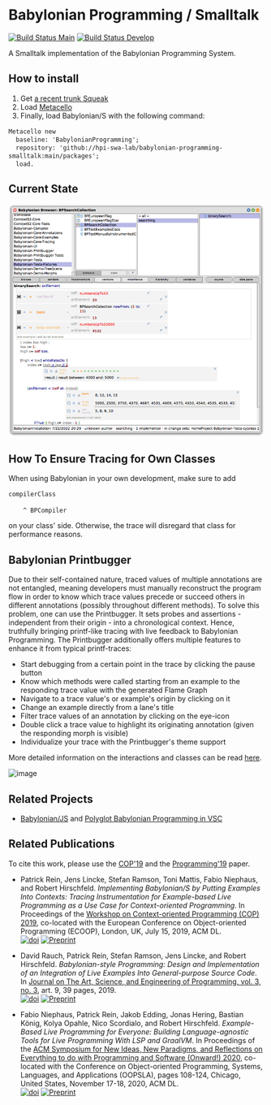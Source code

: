 # Babylonian Programming / Smalltalk
[![Build Status Main](https://img.shields.io/github/actions/workflow/status/hpi-swa-lab/babylonian-programming-smalltalk/main.yml?logo=github&label=main&branch=main)](https://github.com/hpi-swa-lab/babylonian-programming-smalltalk/actions/workflows/main.yml) 
[![Build Status Develop](https://img.shields.io/github/actions/workflow/status/hpi-swa-lab/babylonian-programming-smalltalk/main.yml?logo=github&label=develop&branch=develop)](https://github.com/hpi-swa-lab/babylonian-programming-smalltalk/actions/workflows/main.yml) 

A Smalltalk implementation of the Babylonian Programming System.

## How to install
1. Get [a recent trunk Squeak][squeakorg]
2. Load [Metacello][metacello]
3. Finally, load Babylonian/S with the following command:

```Smalltalk
Metacello new
  baseline: 'BabylonianProgramming';
  repository: 'github://hpi-swa-lab/babylonian-programming-smalltalk:main/packages';
  load.
```

## Current State

![Babylonian/S screenshot][babylonian_screenshot]

## How To Ensure Tracing for Own Classes
When using Babylonian in your own development, make sure to add 
```Smalltalk
compilerClass

	^ BPCompiler
```
on your class' side. Otherwise, the trace will disregard that class for performance reasons. 


## Babylonian Printbugger
Due to their self-contained nature, traced values of multiple annotations are not entangled, meaning developers must manually reconstruct the program flow in order to know which trace values precede or succeed others in different annotations (possibly throughout different methods). To solve this problem, one can use the Printbugger. It sets probes and assertions - independent from their origin - into a chronological context. Hence, truthfully bringing printf-like tracing with live feedback to Babylonian Programming. The Printbugger additionally offers multiple features to enhance it from typical printf-traces: 
- Start debugging from a certain point in the trace by clicking the pause button
- Know which methods were called starting from an example to the responding trace value with the generated Flame Graph
- Navigate to a trace value's or example's origin by clicking on it
- Change an example directly from a lane's title
- Filter trace values of an annotation by clicking on the eye-icon
- Double click a trace value to highlight its originating annotation (given the responding morph is visible)
- Individualize your trace with the Printbugger's theme support 

More detailed information on the interactions and classes can be read [here](https://github.com/hpi-swa-lab/babylonian-programming-smalltalk/blob/develop/printbugger_docs.md).

![image](https://user-images.githubusercontent.com/33000454/158557998-b81bea53-4d6e-4fd9-b8ec-a87939c7e6c1.png)


## Related Projects

- [Babylonian/JS][babylonian_js] and [Polyglot Babylonian Programming in VSC][babylonian_vsc]

## Related Publications

To cite this work, please use the [COP'19][cop19_paper] and the [Programming'19][prog19_paper] paper.
 
- Patrick Rein, Jens Lincke, Stefan Ramson, Toni Mattis, Fabio Niephaus, and
Robert Hirschfeld. *Implementing Babylonian/S by Putting Examples Into Contexts:
Tracing Instrumentation for Example-based Live Programming as a Use Case for
Context-oriented Programming*. In Proceedings of the [Workshop on
Context-oriented Programming (COP) 2019][cop19], co-located with the European
Conference on Object-oriented Programming (ECOOP), London, UK, July 15, 2019,
ACM DL.  
[![doi][cop19_doi]][cop19_paper] [![Preprint][preprint]][cop19_pdf]

- David Rauch, Patrick Rein, Stefan Ramson, Jens Lincke, and Robert Hirschfeld.
*Babylonian-style Programming: Design and Implementation of an Integration of
Live Examples Into General-purpose Source Code*. In [Journal on The Art,
Science, and Engineering of Programming, vol. 3, no. 3][prog19], art. 9, 39
pages, 2019.  
[![doi][prog19_doi]][prog19_paper] [![Preprint][preprint]][prog19_pdf]

- Fabio Niephaus, Patrick Rein, Jakob Edding, Jonas Hering, Bastian König, Kolya
Opahle, Nico Scordialo, and Robert Hirschfeld. *Example-Based Live Programming
for Everyone: Building Language-agnostic Tools for Live Programming With LSP and
GraalVM*. In Proceedings of the [ACM Symposium for New Ideas, New Paradigms, and
Reflections on Everything to do with Programming and Software (Onward!)
2020][onward20], co-located with the Conference on Object-oriented Programming,
Systems, Languages, and Applications (OOPSLA), pages 108-124, Chicago, United
States, November 17-18, 2020, ACM DL.  
[![doi][onward20_doi]][onward20_paper] [![Preprint][preprint]][onward20_pdf]


[preprint]: https://img.shields.io/badge/preprint-download-blue.svg
[babylonian_js]: https://lively-kernel.org/lively4/lively4-core/start.html?load=https://lively-kernel.org/lively4/lively4-core/src/babylonian-programming-editor/demos/index.md
[babylonian_vsc]: https://github.com/hpi-swa/polyglot-live-programming
[prog19_doi]: https://img.shields.io/badge/doi-10.22152/programming--journal.org/2019/3/9-blue.svg
[prog19_paper]: https://doi.org/10.22152/programming-journal.org/2019/3/9
[prog19_pdf]: https://arxiv.org/pdf/1902.00549v1
[cop19_doi]: https://img.shields.io/badge/doi-10.1145/3340671.3343358-blue.svg
[cop19_paper]: https://doi.org/10.1145/3340671.3343358
[cop19_pdf]: http://hirschfeld.org/writings/media/ReinLinckeRamsonMattisNiephausHirschfeld_2019_ImplementingBabylonianSbyPuttingExamplesIntoContextsTracingInstrumentationForExampleBasedLiveProgrammingAsAUseCaseForContextOrientedProgramming_AcmDL.pdf
[onward20_doi]: https://img.shields.io/badge/doi-10.1145/3426428.3426919-blue.svg
[onward20_paper]: https://doi.org/10.1145/3426428.3426919
[onward20_pdf]: http://fniephaus.com/2020/onward20-live-programming.pdf
[onward20]: https://2020.splashcon.org/details/splash-2020-Onward-papers/7/Example-Based-Live-Programming-for-Everyone-Building-Language-agnostic-Tools-for-Liv
[squeakorg]: http://www.squeak.org
[metacello]: https://github.com/dalehenrich/metacello-work
[babylonian_screenshot]: https://github.com/hpi-swa-lab/babylonian-programming-smalltalk/blob/media/screenshot-for-readme.png?raw=true
[cop19]: https://2019.ecoop.org/home/COP-2019
[prog19]: https://programming-journal.org/2019/3/issue3/
